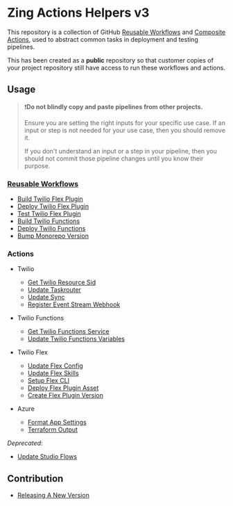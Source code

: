# Zing Actions Helpers v3

This repository is a collection of GitHub [Reusable Workflows](https://docs.github.com/en/actions/using-workflows/reusing-workflows) and [Composite Actions](https://docs.github.com/en/actions/creating-actions/creating-a-composite-action), used to abstract common tasks in deployment and testing pipelines.

This has been created as a **public** repository so that customer copies of your project repository still have access to run these workflows and actions.

## Usage

>❗**Do not blindly copy and paste pipelines from other projects.**
>
> Ensure you are setting the right inputs for your specific use case. If an input or step is not needed for your use case, then you should remove it.
>
> If you don't understand an input or a step in your pipeline, then you should not commit those pipeline changes until you know their purpose.

### [Reusable Workflows](docs/usage/reusable-workflows.md)

- [Build Twilio Flex Plugin](docs/usage/reusable-workflows.md#build-twilio-flex-plugin)
- [Deploy Twilio Flex Plugin](docs/usage/reusable-workflows.md#deploy-twilio-flex-plugin)
- [Test Twilio Flex Plugin](docs/usage/reusable-workflows.md#test-twilio-flex-plugin)
- [Build Twilio Functions](docs/usage/reusable-workflows.md#build-twilio-functions)
- [Deploy Twilio Functions](docs/usage/reusable-workflows.md#deploy-twilio-functions)
- [Bump Monorepo Version](docs/usage/reusable-workflows.md#bump-monorepo-version)

### Actions

- Twilio
  - [Get Twilio Resource Sid](./get-twilio-resource-sid/)
  - [Update Taskrouter](./update-taskrouter/)
  - [Update Sync](./update-sync/)
  - [Register Event Stream Webhook](./register-event-stream-webhook/)

- Twilio Functions
  - [Get Twilio Functions Service](./get-twilio-functions-service/)
  - [Update Twilio Functions Variables](./update-twilio-functions-variables/)

- Twilio Flex
  - [Update Flex Config](./update-flex-config/)
  - [Update Flex Skills](./update-flex-skills/)
  - [Setup Flex CLI](./setup-flex-cli/)
  - [Deploy Flex Plugin Asset](./deploy-flex-plugin-asset/)
  - [Create Flex Plugin Version](./create-flex-plugin-version/)
  
- Azure
  - [Format App Settings](./azure/format-app-settings/)
  - [Terraform Output](./azure/terraform-output/)

*Deprecated*:

- [Update Studio Flows](docs/usage/deprecated/details-studio-flow.md)

## Contribution

- [Releasing A New Version](docs/contribution/releasing-new-version.md)
